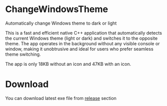 # ChangeWindowsTheme
 Automatically change Windows theme to dark or light

This is a fast and efficient native C++ application that automatically detects the current Windows theme (light or dark) and switches it to the opposite theme. The app operates in the background without any visible console or window, making it unobtrusive and ideal for users who prefer seamless theme switching.

The app is only 18KB without an icon and 47KB with an icon.

# Download
You can download latest exe file from [release](https://github.com/ghost1372/ChangeWindowsTheme/releases) section
